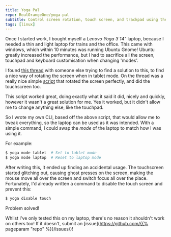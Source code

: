 ```yaml
---
title: Yoga Pal
repo: RealOrangeOne/yoga-pal
subtitle: Control screen rotation, touch screen, and trackpad using the terminal
tags: [linux]
---
```


Once I started work, I bought myself a _Lenovo Yoga 3 14"_ laptop, because I needed a thin and light laptop for trains and the office. This came with windows, which within 10 minutes was running Ubuntu Gnome! Ubuntu greatly increased the performance, but I had to sacrifice all the screen, touchpad and keyboard customisation when changing 'modes'.

I found [this thread](https://askubuntu.com/questions/450066/rotate-touchscreen-and-disable-the-touchpad-on-yoga-2-pro-in-rotated-mode) with someone else trying to find a solution to this, to find a nice way of rotating the screen when in tablet mode. On the thread was a really nice simple [script](https://askubuntu.com/a/485685/432138) that rotated the screen perfectly, and did the touchscreen too.

This script worked great, doing exactly what it said it did, nicely and quickly, however it wasn't a great solution for me. Yes it worked, but it didn't allow me to change anything else, like the touchpad.

So I wrote my own CLI, based off the above script, that would allow me to tweak everything, so the laptop can be used as it was intended. With a simple command, I could swap the _mode_ of the laptop to match how I was using it.

For example:

```bash
$ yoga mode tablet  # Set to tablet mode
$ yoga mode laptop  # Reset to laptop mode
```

After writing this, It ended up finding an accidental usage. The touchscreen started glitching out, causing ghost presses on the screen, making the mouse move all over the screen and switch focus all over the place. Fortunately, I'd already written a command to disable the touch screen and prevent this:

```bash
$ yoga disable touch
```

Problem solved!

Whilst I've only tested this on my laptop, there's no reason it shouldn't work on others too! If it doesn't, submit an [issue](https://github.com/{{% pageparam "repo" %}}/issues/)!
